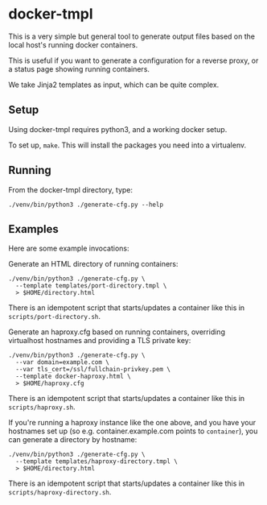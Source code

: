 # docker-tmpl

This is a very simple but general tool to generate output files based on the
local host's running docker containers.

This is useful if you want to generate a configuration for a reverse proxy, or
a status page showing running containers.

We take Jinja2 templates as input, which can be quite complex.

## Setup

Using docker-tmpl requires python3, and a working docker setup.

To set up, `make`. This will install the packages you need into a virtualenv. 

## Running

From the docker-tmpl directory, type:
```
./venv/bin/python3 ./generate-cfg.py --help
```

## Examples

Here are some example invocations:

Generate an HTML directory of running containers:
```
./venv/bin/python3 ./generate-cfg.py \
  --template templates/port-directory.tmpl \
  > $HOME/directory.html
```
There is an idempotent script that starts/updates a container like this in
`scripts/port-directory.sh`.

Generate an haproxy.cfg based on running containers, overriding virtualhost
hostnames and providing a TLS private key:
```
./venv/bin/python3 ./generate-cfg.py \
  --var domain=example.com \
  --var tls_cert=/ssl/fullchain-privkey.pem \
  --template docker-haproxy.html \
  > $HOME/haproxy.cfg
```
There is an idempotent script that starts/updates a container like this in
`scripts/haproxy.sh`.


If you're running a haproxy instance like the one above, and you have your
hostnames set up (so e.g. container.example.com points to `container`), you can
generate a directory by hostname:
```
./venv/bin/python3 ./generate-cfg.py \
  --template templates/haproxy-directory.tmpl \
  > $HOME/directory.html
```
There is an idempotent script that starts/updates a container like this in
`scripts/haproxy-directory.sh`.
